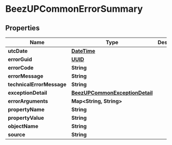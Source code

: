 
# BeezUPCommonErrorSummary

## Properties
Name | Type | Description | Notes
------------ | ------------- | ------------- | -------------
**utcDate** | [**DateTime**](DateTime.md) |  |  [optional]
**errorGuid** | [**UUID**](UUID.md) |  |  [optional]
**errorCode** | **String** |  |  [optional]
**errorMessage** | **String** |  |  [optional]
**technicalErrorMessage** | **String** |  |  [optional]
**exceptionDetail** | [**BeezUPCommonExceptionDetail**](BeezUPCommonExceptionDetail.md) |  |  [optional]
**errorArguments** | **Map&lt;String, String&gt;** |  |  [optional]
**propertyName** | **String** |  |  [optional]
**propertyValue** | **String** |  |  [optional]
**objectName** | **String** |  |  [optional]
**source** | **String** |  |  [optional]



